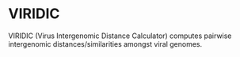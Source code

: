 # VIRIDIC
VIRIDIC (Virus Intergenomic Distance Calculator) computes pairwise intergenomic distances/similarities amongst viral genomes. 

